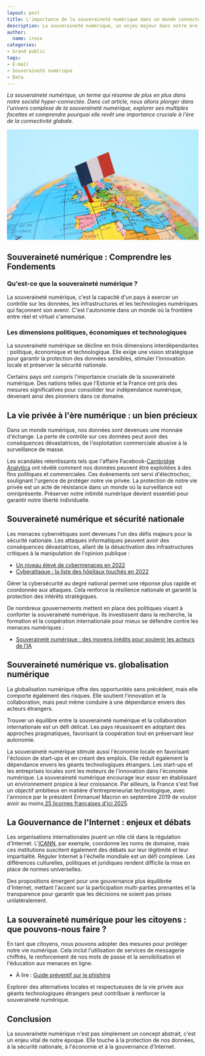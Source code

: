 ```yaml
---
layout: post
title: L'importance de la souveraineté numérique dans un monde connecté
description: La souveraineté numérique, un enjeu majeur dans notre ère connectée. Découvrez son impact sur la vie quotidienne et les défis qu'elle pose.
author:
  name: iroco
categories:
- Grand public
tags:
- E-mail
- Souveraineté numérique
- Data
---
```


*La souveraineté numérique, un terme qui résonne de plus en plus dans notre société hyper-connectée. Dans cet article, nous allons plonger dans l'univers complexe de la souveraineté numérique, explorer ses multiples facettes et comprendre pourquoi elle revêt une importance cruciale à l'ère de la connectivité globale.*

![Illustration de l'article](/images/souverainete_numerique.png)

## Souveraineté numérique : Comprendre les Fondements

### Qu'est-ce que la souveraineté numérique ?

La souveraineté numérique, c'est la capacité d'un pays à exercer un contrôle sur les données, les infrastructures et les technologies numériques qui façonnent son avenir. C'est l'autonomie dans un monde où la frontière entre réel et virtuel s'amenuise.

### Les dimensions politiques, économiques et technologiques

La souveraineté numérique se décline en trois dimensions interdépendantes : politique, économique et technologique. Elle exige une vision stratégique pour garantir la protection des données sensibles, stimuler l'innovation locale et préserver la sécurité nationale.

Certains pays ont compris l'importance cruciale de la souveraineté numérique. Des nations telles que l'Estonie et la France ont pris des mesures significatives pour consolider leur indépendance numérique, devenant ainsi des pionniers dans ce domaine.

## La vie privée à l'ère numérique : un bien précieux

Dans un monde numérique, nos données sont devenues une monnaie d'échange. La perte de contrôle sur ces données peut avoir des conséquences dévastatrices, de l'exploitation commerciale abusive à la surveillance de masse.

Les scandales retentissants tels que l'affaire Facebook-[Cambridge Analytica](https://www.frandroid.com/culture-tech/494669_cambridge-analytica-tout-comprendre-au-scandale-de-fuite-de-donnees-qui-secoue-facebook) ont révélé comment nos données peuvent être exploitées à des fins politiques et commerciales. Ces événements ont servi d'électrochoc, soulignant l'urgence de protéger notre vie privée. La protection de notre vie privée est un acte de résistance dans un monde où la surveillance est omniprésente. Préserver notre intimité numérique devient essentiel pour garantir notre liberté individuelle.

## Souveraineté numérique et sécurité nationale

Les menaces cybernétiques sont devenues l'un des défis majeurs pour la sécurité nationale. Les attaques informatiques peuvent avoir des conséquences dévastatrices, allant de la désactivation des infrastructures critiques à la manipulation de l'opinion publique : 

* [Un niveau élevé de cybermenaces en 2022](https://www.ssi.gouv.fr/particulier/actualite/un-niveau-eleve-de-cybermenaces-en-2022/)
* [Cyberattaque : la liste des hôpitaux touchés en 2022](https://www.numerama.com/cyberguerre/1219264-cyberattaque-la-liste-des-hopitaux-touches-en-2022.html)


Gérer la cybersécurité au degré national permet une réponse plus rapide et coordonnée aux attaques. Cela renforce la résilience nationale et garantit la protection des intérêts stratégiques.

De nombreux gouvernements mettent en place des politiques visant à conforter la souveraineté numérique. Ils investissent dans la recherche, la formation et la coopération internationale pour mieux se défendre contre les menaces numériques : 

* [Souveraineté numérique : des moyens inédits pour soutenir les acteurs de l’IA](https://www.economie.gouv.fr/souverainete-numerique-moyens-inedits-soutien-acteurs-IA)

## Souveraineté numérique vs. globalisation numérique

La globalisation numérique offre des opportunités sans précédent, mais elle comporte également des risques. Elle soutient l'innovation et la collaboration, mais peut même conduire à une dépendance envers des acteurs étrangers.

Trouver un équilibre entre la souveraineté numérique et la collaboration internationale est un défi délicat. Les pays réussissent en adoptant des approches pragmatiques, favorisant la coopération tout en préservant leur autonomie.

La souveraineté numérique stimule aussi l'économie locale en favorisant l'éclosion de start-ups et en créant des emplois. Elle réduit également la dépendance envers les géants technologiques étrangers. Les start-ups et les entreprises locales sont les moteurs de l'innovation dans l'économie numérique. La souveraineté numérique encourage  leur essor en établissant un environnement propice à leur croissance. Par ailleurs, la France s'est fixé un objectif ambitieux en matière d'entrepreneuriat technologique, avec l'annonce par le président Emmanuel Macron en septembre 2019 de vouloir avoir au moins[ 25 licornes françaises d'ici 2025](https://www.latribune.fr/technos-medias/innovation-et-start-up/french-tech-pourquoi-l-objectif-de-100-licornes-en-2030-d-emmanuel-macron-est-modere-922375.html).


## La Gouvernance de l'Internet : enjeux et débats

Les organisations internationales jouent un rôle clé dans la régulation d'Internet. L'[ICANN](https://www.icann.org/fr), par exemple, coordonne les noms de domaine, mais ces institutions suscitent également des débats sur leur légitimité et leur impartialité. Réguler Internet à l'échelle mondiale est un défi complexe. Les différences culturelles, politiques et juridiques rendent difficile la mise en place de normes universelles.

Des propositions émergent pour une gouvernance plus équilibrée d'Internet, mettant l'accent sur la participation multi-parties prenantes et la transparence pour garantir que les décisions ne soient pas prises unilatéralement.

## La souveraineté numérique pour les citoyens : que pouvons-nous faire ?

En tant que citoyens, nous pouvons adopter des mesures pour protéger notre vie numérique. Cela inclut l'utilisation de services de messagerie chiffrés, le renforcement de nos mots de passe et la sensibilisation et l'éducation aux menaces en ligne.

* À lire : [Guide préventif sur le phishing](https://blog.iroco.co/phishing/) 

Explorer des alternatives locales et respectueuses de la vie privée aux géants technologiques étrangers peut contribuer à renforcer la souveraineté numérique.

## Conclusion

La souveraineté numérique n'est pas simplement un concept abstrait, c'est un enjeu vital de notre époque. Elle touche à la protection de nos données, à la sécurité nationale, à l'économie et à la gouvernance d'Internet.
